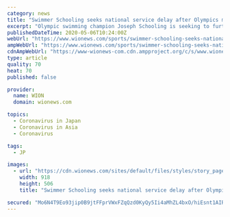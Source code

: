```yaml
---
category: news
title: "Swimmer Schooling seeks national service delay after Olympics moved"
excerpt: "Olympic swimming champion Joseph Schooling is seeking to further delay his national service in Singapore so he can compete in the postponed Tokyo Games, officials said Wednesday.  Also read: 'Shocked' US women stars to appeal equal pay defeat The city-state requires all male citizens aged 18 to serve two years in the military,"
publishedDateTime: 2020-05-06T10:24:00Z
webUrl: "https://www.wionews.com/sports/swimmer-schooling-seeks-national-service-delay-after-olympics-moved-297003"
ampWebUrl: "https://www.wionews.com/sports/swimmer-schooling-seeks-national-service-delay-after-olympics-moved-297003/amp"
cdnAmpWebUrl: "https://www-wionews-com.cdn.ampproject.org/c/s/www.wionews.com/sports/swimmer-schooling-seeks-national-service-delay-after-olympics-moved-297003/amp"
type: article
quality: 70
heat: 70
published: false

provider:
  name: WION
  domain: wionews.com

topics:
  - Coronavirus in Japan
  - Coronavirus in Asia
  - Coronavirus

tags:
  - JP

images:
  - url: "https://cdn.wionews.com/sites/default/files/styles/story_page/public/2018/09/11/5934-phleps%25252C-20160702050531.jpg?itok=bNKjFv4V"
    width: 918
    height: 506
    title: "Swimmer Schooling seeks national service delay after Olympics moved"

secured: "Mo6N4T9Eo93jip0B9jtFFprVWxFZqQzd0KyQy5Ii4aMhZL4bxO/hiEsnt1AIRYO66dUzsc9Ri5B3aUTsZoctlJEhUc/A0t2hKhLP7Oy7TvcvatHYhA54vgMPATInQtNkAufhjk/l6eSkyC5ofY6T6caNBSB04NBfpNnXbjHCHpLLYrNThB87ZVP5AWRwhsXSqZp2BOi5d9iKt2o1WQMeR5pYbnq82wwpZZRkBeWFE+bV4U0ZBU673rmFw9RWojOq5tMYS2o27kAkgw3ALNTRudQCP1i4fFoTCeGKhUmubcmj20MCA9fGlbjywsqXyt+2;nMxJMkx/VF8xBW+DD0wOfw=="
---
```


